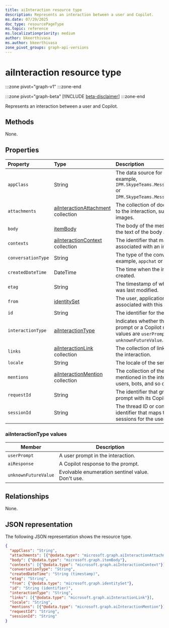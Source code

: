 ```yaml
---
title: aiInteraction resource type
description: Represents an interaction between a user and Copilot.
ms.date: 07/29/2025
doc_type: resourcePageType
ms.topic: reference
ms.localizationpriority: medium
author: bkeerthivasa
ms.author: bkeerthivasa
zone_pivot_groups: graph-api-versions
---
```


# aiInteraction resource type

<!-- cSpell:ignore bkeerthivasa -->

:::zone pivot="graph-v1"
:::zone-end

:::zone pivot="graph-beta"
[!INCLUDE [beta-disclaimer](../includes/beta-disclaimer.md)]
:::zone-end

Represents an interaction between a user and Copilot.

## Methods

None.

## Properties

| Property           | Type                                                                          | Description                                                                                                                                |
|:-------------------|:------------------------------------------------------------------------------|:-------------------------------------------------------------------------------------------------------------------------------------------|
| `appClass`         | String                                                                        | The data source for Copilot data. For example, `IPM.SkypeTeams.Message.Copilot.Excel` or `IPM.SkypeTeams.Message.Copilot.Loop`.            |
| `attachments`      | [aiInteractionAttachment](../resources/aiinteractionattachment.md) collection | The collection of documents attached to the interaction, such as cards and images.                                                         |
| `body`             | [itemBody](/graph/api/resources/itembody)                                     | The body of the message, including the text of the body and its body type.                                                                 |
| `contexts`         | [aiInteractionContext](../resources/aiinteractioncontext.md) collection       | The identifier that maps to all contexts associated with an interaction.                                                                   |
| `conversationType` | String                                                                        | The type of the conversation. For example, `appchat` or `bizchat`.                                                                         |
| `createdDateTime`  | DateTime                                                                      | The time when the interaction was created.                                                                                                 |
| `etag`             | String                                                                        | The timestamp of when the interaction was last modified.                                                                                   |
| `from`             | [identitySet](/graph/api/resources/identityset)                               | The user, application, or device that is associated with this interaction.                                                                 |
| `id`               | String                                                                        | The identifier for the message.                                                                                                            |
| `interactionType`  | [aiInteractionType](#aiinteractiontype-values)                                | Indicates whether the interaction is a prompt or a Copilot response. Possible values are `userPrompt`, `aiResponse`, `unknownFutureValue`. |
| `links`            | [aiInteractionLink](../resources/aiinteractionlink.md) collection             | The collection of links that appear in the interaction.                                                                                    |
| `locale`           | String                                                                        | The locale of the sender.                                                                                                                  |
| `mentions`         | [aiInteractionMention](../resources/aiinteractionmention.md) collection       | The collection of the entities that were mentioned in the interaction, including users, bots, and so on.                                   |
| `requestId`        | String                                                                        | The identifier that groups a user prompt with its Copilot response.                                                                        |
| `sessionId`        | String                                                                        | The thread ID or conversation identifier that maps to all Copilot sessions for the user.                                                   |

### aiInteractionType values

| Member               | Description                                      |
|----------------------|--------------------------------------------------|
| `userPrompt`         | A user prompt in the interaction.                |
| `aiResponse`         | A Copilot response to the prompt.                |
| `unknownFutureValue` | Evolvable enumeration sentinel value. Don't use. |

## Relationships

None.

## JSON representation

The following JSON representation shows the resource type.

```json
{
  "appClass": "String",
  "attachments": [{"@odata.type": "microsoft.graph.aiInteractionAttachment"}],
  "body": {"@odata.type": "microsoft.graph.itemBody"},
  "contexts": [{"@odata.type": "microsoft.graph.aiInteractionContext"}],
  "conversationType": "String",
  "createdDateTime": "String (timestamp)",
  "etag": "String",
  "from": {"@odata.type": "microsoft.graph.identitySet"},
  "id": "String (identifier)",
  "interactionType": "String",
  "links": [{"@odata.type": "microsoft.graph.aiInteractionLink"}],
  "locale": "String",
  "mentions": [{"@odata.type": "microsoft.graph.aiInteractionMention"}],
  "requestId": "String",
  "sessionId": "String"
}
```
